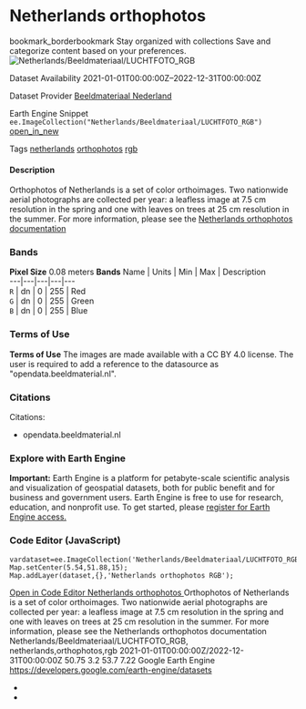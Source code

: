  
#  Netherlands orthophotos 
bookmark_borderbookmark Stay organized with collections  Save and categorize content based on your preferences. 
![Netherlands/Beeldmateriaal/LUCHTFOTO_RGB](https://developers.google.com/earth-engine/datasets/images/Netherlands/Netherlands_Beeldmateriaal_LUCHTFOTO_RGB_sample.png) 

Dataset Availability
    2021-01-01T00:00:00Z–2022-12-31T00:00:00Z 

Dataset Provider
     [ Beeldmateriaal Nederland ](https://opendata.beeldmateriaal.nl/) 

Earth Engine Snippet
     `    ee.ImageCollection("Netherlands/Beeldmateriaal/LUCHTFOTO_RGB")   ` [ open_in_new ](https://code.earthengine.google.com/?scriptPath=Examples:Datasets/Netherlands/Netherlands_Beeldmateriaal_LUCHTFOTO_RGB) 

Tags
     [netherlands](https://developers.google.com/earth-engine/datasets/tags/netherlands) [orthophotos](https://developers.google.com/earth-engine/datasets/tags/orthophotos) [rgb](https://developers.google.com/earth-engine/datasets/tags/rgb)
#### Description
Orthophotos of Netherlands is a set of color orthoimages. Two nationwide aerial photographs are collected per year: a leafless image at 7.5 cm resolution in the spring and one with leaves on trees at 25 cm resolution in the summer.
For more information, please see the [Netherlands orthophotos documentation](https://opendata.beeldmateriaal.nl/)
### Bands
**Pixel Size** 0.08 meters 
**Bands**
Name | Units | Min | Max | Description  
---|---|---|---|---  
`R` | dn |  0  |  255  | Red  
`G` | dn |  0  |  255  | Green  
`B` | dn |  0  |  255  | Blue  
### Terms of Use
**Terms of Use**
The images are made available with a CC BY 4.0 license. The user is required to add a reference to the datasource as "opendata.beeldmaterial.nl".
### Citations
Citations:
  * opendata.beeldmaterial.nl


### Explore with Earth Engine
**Important:** Earth Engine is a platform for petabyte-scale scientific analysis and visualization of geospatial datasets, both for public benefit and for business and government users. Earth Engine is free to use for research, education, and nonprofit use. To get started, please [register for Earth Engine access.](https://console.cloud.google.com/earth-engine)
### Code Editor (JavaScript)
```
vardataset=ee.ImageCollection('Netherlands/Beeldmateriaal/LUCHTFOTO_RGB');
Map.setCenter(5.54,51.88,15);
Map.addLayer(dataset,{},'Netherlands orthophotos RGB');
```
[ Open in Code Editor ](https://code.earthengine.google.com/?scriptPath=Examples:Datasets/Netherlands/Netherlands_Beeldmateriaal_LUCHTFOTO_RGB)
[ Netherlands orthophotos ](https://developers.google.com/earth-engine/datasets/catalog/Netherlands_Beeldmateriaal_LUCHTFOTO_RGB)
Orthophotos of Netherlands is a set of color orthoimages. Two nationwide aerial photographs are collected per year: a leafless image at 7.5 cm resolution in the spring and one with leaves on trees at 25 cm resolution in the summer. For more information, please see the Netherlands orthophotos documentation
Netherlands/Beeldmateriaal/LUCHTFOTO_RGB, netherlands,orthophotos,rgb 
2021-01-01T00:00:00Z/2022-12-31T00:00:00Z
50.75 3.2 53.7 7.22 
Google Earth Engine
https://developers.google.com/earth-engine/datasets
  * [ ](https://doi.org/https://opendata.beeldmateriaal.nl/)
  * [ ](https://doi.org/https://developers.google.com/earth-engine/datasets/catalog/Netherlands_Beeldmateriaal_LUCHTFOTO_RGB)



